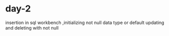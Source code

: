 # day-2
insertion in sql workbench ,initializing not null data type or default updating and deleting with not null 
